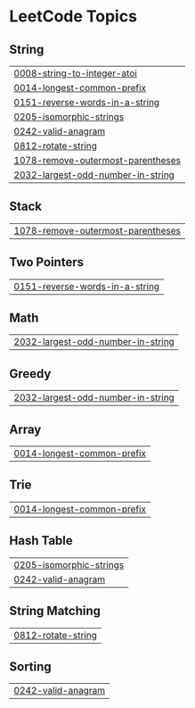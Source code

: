 

<!---LeetCode Topics Start-->
# LeetCode Topics
## String
|  |
| ------- |
| [0008-string-to-integer-atoi](https://github.com/solomon-2105/Leetcode-problems/tree/master/0008-string-to-integer-atoi) |
| [0014-longest-common-prefix](https://github.com/solomon-2105/Leetcode-problems/tree/master/0014-longest-common-prefix) |
| [0151-reverse-words-in-a-string](https://github.com/solomon-2105/Leetcode-problems/tree/master/0151-reverse-words-in-a-string) |
| [0205-isomorphic-strings](https://github.com/solomon-2105/Leetcode-problems/tree/master/0205-isomorphic-strings) |
| [0242-valid-anagram](https://github.com/solomon-2105/Leetcode-problems/tree/master/0242-valid-anagram) |
| [0812-rotate-string](https://github.com/solomon-2105/Leetcode-problems/tree/master/0812-rotate-string) |
| [1078-remove-outermost-parentheses](https://github.com/solomon-2105/Leetcode-problems/tree/master/1078-remove-outermost-parentheses) |
| [2032-largest-odd-number-in-string](https://github.com/solomon-2105/Leetcode-problems/tree/master/2032-largest-odd-number-in-string) |
## Stack
|  |
| ------- |
| [1078-remove-outermost-parentheses](https://github.com/solomon-2105/Leetcode-problems/tree/master/1078-remove-outermost-parentheses) |
## Two Pointers
|  |
| ------- |
| [0151-reverse-words-in-a-string](https://github.com/solomon-2105/Leetcode-problems/tree/master/0151-reverse-words-in-a-string) |
## Math
|  |
| ------- |
| [2032-largest-odd-number-in-string](https://github.com/solomon-2105/Leetcode-problems/tree/master/2032-largest-odd-number-in-string) |
## Greedy
|  |
| ------- |
| [2032-largest-odd-number-in-string](https://github.com/solomon-2105/Leetcode-problems/tree/master/2032-largest-odd-number-in-string) |
## Array
|  |
| ------- |
| [0014-longest-common-prefix](https://github.com/solomon-2105/Leetcode-problems/tree/master/0014-longest-common-prefix) |
## Trie
|  |
| ------- |
| [0014-longest-common-prefix](https://github.com/solomon-2105/Leetcode-problems/tree/master/0014-longest-common-prefix) |
## Hash Table
|  |
| ------- |
| [0205-isomorphic-strings](https://github.com/solomon-2105/Leetcode-problems/tree/master/0205-isomorphic-strings) |
| [0242-valid-anagram](https://github.com/solomon-2105/Leetcode-problems/tree/master/0242-valid-anagram) |
## String Matching
|  |
| ------- |
| [0812-rotate-string](https://github.com/solomon-2105/Leetcode-problems/tree/master/0812-rotate-string) |
## Sorting
|  |
| ------- |
| [0242-valid-anagram](https://github.com/solomon-2105/Leetcode-problems/tree/master/0242-valid-anagram) |
<!---LeetCode Topics End-->